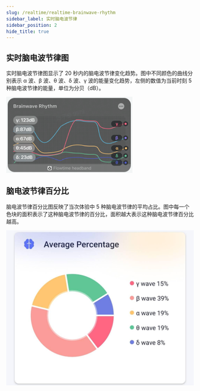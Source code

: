 ```yaml
---
slug: /realtime/realtime-brainwave-rhythm
sidebar_label: 实时脑电波节律
sidebar_position: 2
hide_title: true
---
```


## 实时脑电波节律图

实时脑电波节律图显示了 20 秒内的脑电波节律变化趋势。图中不同颜色的曲线分别表示 α 波、β 波、θ 波、δ 波、γ 波的能量变化趋势，左侧的数值为当前时刻 5 种脑电波节律的能量，单位为分贝（dB）。

![节律图](Image1/5.PNG)

## 脑电波节律百分比

脑电波节律百分比图反映了当次体验中 5 种脑电波节律的平均占比。图中每一个色块的面积表示了这种脑电波节律的百分比，面积越大表示这种脑电波节律百分比越高。

![脑电波节律百分比](Image1/8.jpeg)